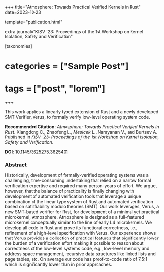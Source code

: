 +++
title="Atmosphere: Towards Practical Verified Kernels in Rust"
date=2023-10-23

template="publication.html"

extra.journal="KISV '23: Proceedings of the 1st Workshop on Kernel Isolation, Safety and Verification"

[taxonomies]
# categories = ["Sample Post"]
# tags = ["post", "lorem"]
+++

This work applies a linearly typed extension of Rust and a newly developed SMT Verifier, Verus, to formally verify low-level operating system code.

**Recommended Citation**: *Atmosphere: Towards Practical Verified Kernels in Rust*. Xiangdong C., Zhaofeng L., *Mesicek L.*, Narayanan V., and Burtsev A. Published in _KISV '23: Proceedings of the 1st Workshop on Kernel Isolation, Safety and Verification_.

**DOI**: [10.1145/3625275.3625401](https://doi.org/10.1145/3625275.3625401)

<!-- more -->

### Abstract

Historically, development of formally-verified operating systems was a challenging, time-consuming undertaking that relied on a narrow formal verification expertise and required many person-years of effort. We argue, however, that the balance of practicality is finally changing with development of automated verification tools that leverage a unique combination of the linear type system of Rust and automated verification based on satisfiability modulo theories (SMT). Our work leverages, Verus, a new SMT-based verifier for Rust, for development of a minimal yet practical microkernel, Atmosphere. Atmosphere is designed as a full-featured microkernel conceptually similar to the line of early L4 microkernels. We develop all code in Rust and prove its functional correctness, i.e., refinement of a high-level specification with Verus. Our experience shows that Verus provides a collection of practical features that significantly lower the burden of a verification effort making it possible to reason about correctness of the low-level systems code, e.g., low-level memory and address space management, recursive data structures like linked lists and page tables, etc. On average our code has proof-to-code ratio of 7.5:1 which is significantly lower than in prior approaches.

